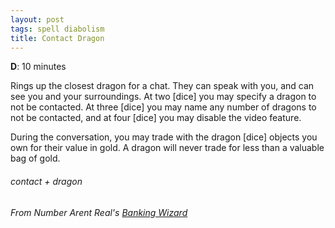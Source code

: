 ```yaml
---
layout: post
tags: spell diabolism
title: Contact Dragon
---
```

**D**: 10 minutes

Rings up the closest dragon for a chat. They can speak with you, and can see you and your surroundings. At two [dice] you may specify a dragon to not be contacted. At three [dice] you may name any number of dragons to not be contacted, and at four [dice] you may disable the video feature.

During the conversation, you may trade with the dragon [dice] objects you own for their value in gold. A dragon will never trade for less than a valuable bag of gold.

###### contact + dragon
###### From Number Arent Real's [Banking Wizard](https://as-they-must.blogspot.com/2021/10/containing-multitudes-glog-wizard.html)
